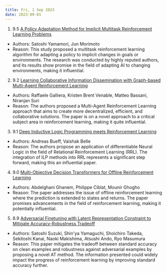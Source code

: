 ```yaml
---
title: Fri, 1 Sep 2023
date: 2023-09-01
---
```

1. 9.5 [A Policy Adaptation Method for Implicit Multitask Reinforcement Learning Problems](https://arxiv.org/abs/2308.16534)
* Authors: Satoshi Yamamori, Jun Morimoto
* Reason: This study proposed a multitask reinforcement learning algorithm for adapting a policy to implicit changes in goals or environments. The research was conducted by highly reputed authors, and its results show promise in the field of adapting AI to changing environments, making it influential.

2. 9.2 [Learning Collaborative Information Dissemination with Graph-based Multi-Agent Reinforcement Learning](https://arxiv.org/abs/2308.16198)
* Authors: Raffaele Galliera, Kristen Brent Venable, Matteo Bassani, Niranjan Suri
* Reason: The authors proposed a Multi-Agent Reinforcement Learning approach that aims to create more decentralized, efficient, and collaborative solutions. The paper is on a novel approach to a critical subject area in reinforcement learning, making it quite influential.

3. 9.1 [Deep Inductive Logic Programming meets Reinforcement Learning](https://arxiv.org/abs/2308.16210)
* Authors: Andreas Bueff, Vaishak Belle
* Reason: The authors propose an application of differentiable Neural Logic in the field of Relational Reinforcement Learning (RRL). The integration of ILP methods into RRL represents a significant step forward, making this an influential paper.

4. 9.0 [Multi-Objective Decision Transformers for Offline Reinforcement Learning](https://arxiv.org/abs/2308.16379)
* Authors: Abdelghani Ghanem, Philippe Ciblat, Mounir Ghogho
* Reason: The paper addresses the issue of offline reinforcement learning where the prediction is extended to states and returns. The paper promises advancements in the field of reinforcement learning, making it potentially influential.

5. 8.9 [Adversarial Finetuning with Latent Representation Constraint to Mitigate Accuracy-Robustness Tradeoff](https://arxiv.org/abs/2308.16454)
* Authors: Satoshi Suzuki, Shin'ya Yamaguchi, Shoichiro Takeda, Sekitoshi Kanai, Naoki Makishima, Atsushi Ando, Ryo Masumura
* Reason: This paper mitigates the tradeoff between standard accuracy on clean examples and robustness against adversarial examples by proposing a novel AT method. The information presented could widely impact the progress of reinforcement learning by improving standard accuracy further.


